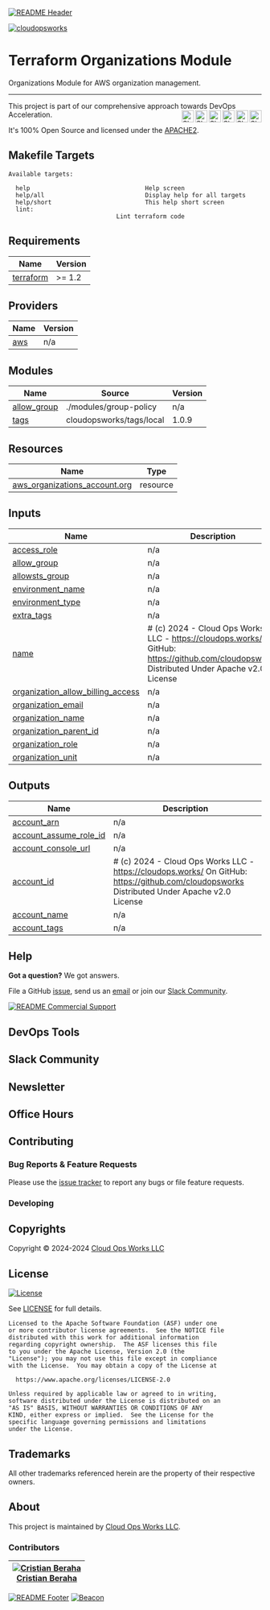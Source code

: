 <!-- 
  ** DO NOT EDIT THIS FILE
  ** 
  ** This file was automatically generated. 
  ** 1) Make all changes to `README.yaml` 
  ** 2) Run `make init` (you only need to do this once)
  ** 3) Run`make readme` to rebuild this file. 
  -->
[![README Header][readme_header_img]][readme_header_link]

[![cloudopsworks][logo]](https://cloudops.works/)

# Terraform Organizations Module


Organizations Module for AWS organization management.


---

This project is part of our comprehensive approach towards DevOps Acceleration. 
[<img align="right" title="Share via Email" width="24" height="24" src="https://docs.cloudops.works/images/ionicons/ios-mail.svg"/>][share_email]
[<img align="right" title="Share on Google+" width="24" height="24" src="https://docs.cloudops.works/images/ionicons/logo-googleplus.svg" />][share_googleplus]
[<img align="right" title="Share on Facebook" width="24" height="24" src="https://docs.cloudops.works/images/ionicons/logo-facebook.svg" />][share_facebook]
[<img align="right" title="Share on Reddit" width="24" height="24" src="https://docs.cloudops.works/images/ionicons/logo-reddit.svg" />][share_reddit]
[<img align="right" title="Share on LinkedIn" width="24" height="24" src="https://docs.cloudops.works/images/ionicons/logo-linkedin.svg" />][share_linkedin]
[<img align="right" title="Share on Twitter" width="24" height="24" src="https://docs.cloudops.works/images/ionicons/logo-twitter.svg" />][share_twitter]




It's 100% Open Source and licensed under the [APACHE2](LICENSE).



















## Makefile Targets
```
Available targets:

  help                                Help screen
  help/all                            Display help for all targets
  help/short                          This help short screen
  lint:                              Lint terraform code

```
## Requirements

| Name | Version |
|------|---------|
| <a name="requirement_terraform"></a> [terraform](#requirement\_terraform) | >= 1.2 |

## Providers

| Name | Version |
|------|---------|
| <a name="provider_aws"></a> [aws](#provider\_aws) | n/a |

## Modules

| Name | Source | Version |
|------|--------|---------|
| <a name="module_allow_group"></a> [allow\_group](#module\_allow\_group) | ./modules/group-policy | n/a |
| <a name="module_tags"></a> [tags](#module\_tags) | cloudopsworks/tags/local | 1.0.9 |

## Resources

| Name | Type |
|------|------|
| [aws_organizations_account.org](https://registry.terraform.io/providers/hashicorp/aws/latest/docs/resources/organizations_account) | resource |

## Inputs

| Name | Description | Type | Default | Required |
|------|-------------|------|---------|:--------:|
| <a name="input_access_role"></a> [access\_role](#input\_access\_role) | n/a | `string` | `"TerraformRole"` | no |
| <a name="input_allow_group"></a> [allow\_group](#input\_allow\_group) | n/a | `bool` | `false` | no |
| <a name="input_allowsts_group"></a> [allowsts\_group](#input\_allowsts\_group) | n/a | `string` | `"terraform-access"` | no |
| <a name="input_environment_name"></a> [environment\_name](#input\_environment\_name) | n/a | `string` | n/a | yes |
| <a name="input_environment_type"></a> [environment\_type](#input\_environment\_type) | n/a | `string` | n/a | yes |
| <a name="input_extra_tags"></a> [extra\_tags](#input\_extra\_tags) | n/a | `map(string)` | `{}` | no |
| <a name="input_name"></a> [name](#input\_name) | # (c) 2024 - Cloud Ops Works LLC - https://cloudops.works/ On GitHub: https://github.com/cloudopsworks Distributed Under Apache v2.0 License | `string` | `""` | no |
| <a name="input_organization_allow_billing_access"></a> [organization\_allow\_billing\_access](#input\_organization\_allow\_billing\_access) | n/a | `bool` | `true` | no |
| <a name="input_organization_email"></a> [organization\_email](#input\_organization\_email) | n/a | `string` | n/a | yes |
| <a name="input_organization_name"></a> [organization\_name](#input\_organization\_name) | n/a | `string` | n/a | yes |
| <a name="input_organization_parent_id"></a> [organization\_parent\_id](#input\_organization\_parent\_id) | n/a | `string` | `null` | no |
| <a name="input_organization_role"></a> [organization\_role](#input\_organization\_role) | n/a | `string` | `"OrganizationAllowAllAccessAssumeRole"` | no |
| <a name="input_organization_unit"></a> [organization\_unit](#input\_organization\_unit) | n/a | `string` | n/a | yes |

## Outputs

| Name | Description |
|------|-------------|
| <a name="output_account_arn"></a> [account\_arn](#output\_account\_arn) | n/a |
| <a name="output_account_assume_role_id"></a> [account\_assume\_role\_id](#output\_account\_assume\_role\_id) | n/a |
| <a name="output_account_console_url"></a> [account\_console\_url](#output\_account\_console\_url) | n/a |
| <a name="output_account_id"></a> [account\_id](#output\_account\_id) | # (c) 2024 - Cloud Ops Works LLC - https://cloudops.works/ On GitHub: https://github.com/cloudopsworks Distributed Under Apache v2.0 License |
| <a name="output_account_name"></a> [account\_name](#output\_account\_name) | n/a |
| <a name="output_account_tags"></a> [account\_tags](#output\_account\_tags) | n/a |



## Help

**Got a question?** We got answers. 

File a GitHub [issue](https://github.com/cloudopsworks/terraform-aws-organizations/issues), send us an [email][email] or join our [Slack Community][slack].

[![README Commercial Support][readme_commercial_support_img]][readme_commercial_support_link]

## DevOps Tools

## Slack Community


## Newsletter

## Office Hours

## Contributing

### Bug Reports & Feature Requests

Please use the [issue tracker](https://github.com/cloudopsworks/terraform-aws-organizations/issues) to report any bugs or file feature requests.

### Developing




## Copyrights

Copyright © 2024-2024 [Cloud Ops Works LLC](https://cloudops.works)





## License 

[![License](https://img.shields.io/badge/License-Apache%202.0-blue.svg)](https://opensource.org/licenses/Apache-2.0) 

See [LICENSE](LICENSE) for full details.

    Licensed to the Apache Software Foundation (ASF) under one
    or more contributor license agreements.  See the NOTICE file
    distributed with this work for additional information
    regarding copyright ownership.  The ASF licenses this file
    to you under the Apache License, Version 2.0 (the
    "License"); you may not use this file except in compliance
    with the License.  You may obtain a copy of the License at

      https://www.apache.org/licenses/LICENSE-2.0

    Unless required by applicable law or agreed to in writing,
    software distributed under the License is distributed on an
    "AS IS" BASIS, WITHOUT WARRANTIES OR CONDITIONS OF ANY
    KIND, either express or implied.  See the License for the
    specific language governing permissions and limitations
    under the License.









## Trademarks

All other trademarks referenced herein are the property of their respective owners.

## About

This project is maintained by [Cloud Ops Works LLC][website]. 


### Contributors

|  [![Cristian Beraha][berahac_avatar]][berahac_homepage]<br/>[Cristian Beraha][berahac_homepage] |
|---|

  [berahac_homepage]: https://github.com/berahac
  [berahac_avatar]: https://github.com/berahac.png?size=50

[![README Footer][readme_footer_img]][readme_footer_link]
[![Beacon][beacon]][website]

  [logo]: https://cloudops.works/logo-300x69.svg
  [docs]: https://cowk.io/docs?utm_source=github&utm_medium=readme&utm_campaign=cloudopsworks/terraform-aws-organizations&utm_content=docs
  [website]: https://cowk.io/homepage?utm_source=github&utm_medium=readme&utm_campaign=cloudopsworks/terraform-aws-organizations&utm_content=website
  [github]: https://cowk.io/github?utm_source=github&utm_medium=readme&utm_campaign=cloudopsworks/terraform-aws-organizations&utm_content=github
  [jobs]: https://cowk.io/jobs?utm_source=github&utm_medium=readme&utm_campaign=cloudopsworks/terraform-aws-organizations&utm_content=jobs
  [hire]: https://cowk.io/hire?utm_source=github&utm_medium=readme&utm_campaign=cloudopsworks/terraform-aws-organizations&utm_content=hire
  [slack]: https://cowk.io/slack?utm_source=github&utm_medium=readme&utm_campaign=cloudopsworks/terraform-aws-organizations&utm_content=slack
  [linkedin]: https://cowk.io/linkedin?utm_source=github&utm_medium=readme&utm_campaign=cloudopsworks/terraform-aws-organizations&utm_content=linkedin
  [twitter]: https://cowk.io/twitter?utm_source=github&utm_medium=readme&utm_campaign=cloudopsworks/terraform-aws-organizations&utm_content=twitter
  [testimonial]: https://cowk.io/leave-testimonial?utm_source=github&utm_medium=readme&utm_campaign=cloudopsworks/terraform-aws-organizations&utm_content=testimonial
  [office_hours]: https://cloudops.works/office-hours?utm_source=github&utm_medium=readme&utm_campaign=cloudopsworks/terraform-aws-organizations&utm_content=office_hours
  [newsletter]: https://cowk.io/newsletter?utm_source=github&utm_medium=readme&utm_campaign=cloudopsworks/terraform-aws-organizations&utm_content=newsletter
  [email]: https://cowk.io/email?utm_source=github&utm_medium=readme&utm_campaign=cloudopsworks/terraform-aws-organizations&utm_content=email
  [commercial_support]: https://cowk.io/commercial-support?utm_source=github&utm_medium=readme&utm_campaign=cloudopsworks/terraform-aws-organizations&utm_content=commercial_support
  [we_love_open_source]: https://cowk.io/we-love-open-source?utm_source=github&utm_medium=readme&utm_campaign=cloudopsworks/terraform-aws-organizations&utm_content=we_love_open_source
  [terraform_modules]: https://cowk.io/terraform-modules?utm_source=github&utm_medium=readme&utm_campaign=cloudopsworks/terraform-aws-organizations&utm_content=terraform_modules
  [readme_header_img]: https://cloudops.works/readme/header/img
  [readme_header_link]: https://cloudops.works/readme/header/link?utm_source=github&utm_medium=readme&utm_campaign=cloudopsworks/terraform-aws-organizations&utm_content=readme_header_link
  [readme_footer_img]: https://cloudops.works/readme/footer/img
  [readme_footer_link]: https://cloudops.works/readme/footer/link?utm_source=github&utm_medium=readme&utm_campaign=cloudopsworks/terraform-aws-organizations&utm_content=readme_footer_link
  [readme_commercial_support_img]: https://cloudops.works/readme/commercial-support/img
  [readme_commercial_support_link]: https://cloudops.works/readme/commercial-support/link?utm_source=github&utm_medium=readme&utm_campaign=cloudopsworks/terraform-aws-organizations&utm_content=readme_commercial_support_link
  [share_twitter]: https://twitter.com/intent/tweet/?text=Terraform+Organizations+Module&url=https://github.com/cloudopsworks/terraform-aws-organizations
  [share_linkedin]: https://www.linkedin.com/shareArticle?mini=true&title=Terraform+Organizations+Module&url=https://github.com/cloudopsworks/terraform-aws-organizations
  [share_reddit]: https://reddit.com/submit/?url=https://github.com/cloudopsworks/terraform-aws-organizations
  [share_facebook]: https://facebook.com/sharer/sharer.php?u=https://github.com/cloudopsworks/terraform-aws-organizations
  [share_googleplus]: https://plus.google.com/share?url=https://github.com/cloudopsworks/terraform-aws-organizations
  [share_email]: mailto:?subject=Terraform+Organizations+Module&body=https://github.com/cloudopsworks/terraform-aws-organizations
  [beacon]: https://ga-beacon.cloudops.works/G-7XWMFVFXZT/cloudopsworks/terraform-aws-organizations?pixel&cs=github&cm=readme&an=terraform-aws-organizations
